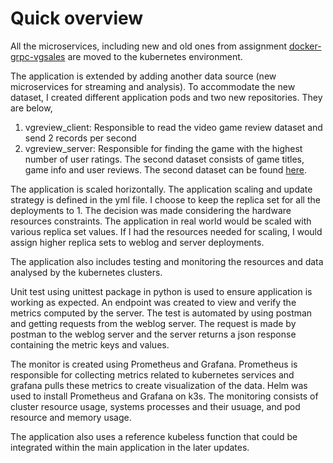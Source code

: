 # Quick overview

All the microservices, including new and old ones from assignment [docker-grpc-vgsales](https://github.com/TANISHQ30/docker-grpc-vgsales) are moved to the kubernetes environment.

The application is extended by adding another data source (new microservices for streaming and analysis). To accommodate the new dataset, I created different application pods and two new repositories. They are below,

1. vgreview_client: Responsible to read the video game review dataset and send 2 records per second
2. vgreview_server: Responsible for finding the game with the highest number of user ratings. The second dataset consists of game titles, game info and user reviews. The second dataset can be found [here](https://www.kaggle.com/datasets/launay10christian/video-games-review).

The application is scaled horizontally. The application scaling and update strategy is defined in the yml file. I choose to keep the replica set for all the deployments to 1. The decision was made considering the hardware resources constraints. The application in real world would be scaled with various replica set values. If I had the resources needed for scaling, I would assign higher replica sets to weblog and server deployments.

The application also includes testing and monitoring the resources and data analysed by the kubernetes clusters.

Unit test using unittest package in python is used to ensure application is working as expected. An endpoint was created to view and verify the metrics computed by the server. The test is automated by using postman and getting requests from the weblog server. The request is made by postman to the weblog server and the server returns a json response containing the metric keys and values.

The monitor is created using Prometheus and Grafana. Prometheus is responsible for collecting metrics related to kubernetes services and grafana pulls these metrics to create visualization of the data. Helm was used to install Prometheus and Grafana on k3s. The monitoring consists of cluster resource usage, systems processes and their usuage, and pod resource and memory usage.

The application also uses a reference kubeless function that could be integrated within the main application in the later updates.

